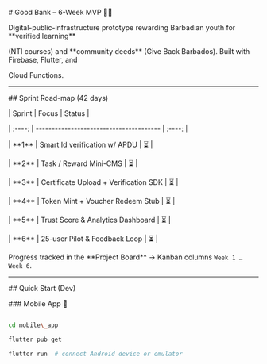 \# Good Bank – 6-Week MVP 📲💙



Digital-public-infrastructure prototype rewarding Barbadian youth for \*\*verified learning\*\*  

(NTI courses) and \*\*community deeds\*\* (Give Back Barbados). Built with Firebase, Flutter, and

Cloud Functions.



---



\## Sprint Road-map (42 days)



| Sprint | Focus                                   | Status |

| :----: | --------------------------------------- | :----: |

| \*\*1\*\*  | Smart Id verification w/ APDU           | ⏳ |

| \*\*2\*\*  | Task / Reward Mini-CMS                  | ⏳ |

| \*\*3\*\*  | Certificate Upload + Verification SDK   | ⏳ |

| \*\*4\*\*  | Token Mint + Voucher Redeem Stub        | ⏳ |

| \*\*5\*\*  | Trust Score \& Analytics Dashboard      | ⏳ |

| \*\*6\*\*  | 25-user Pilot \& Feedback Loop          | ⏳ |



Progress tracked in the \*\*Project Board\*\* → Kanban columns `Week 1 … Week 6`.



---



\## Quick Start (Dev)



\### Mobile App 📱

```bash

cd mobile\_app

flutter pub get

flutter run  # connect Android device or emulator



